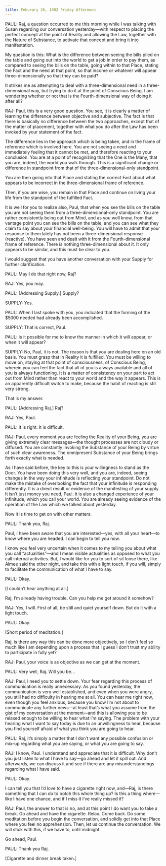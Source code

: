 ```yaml
---
title: Feburary 26, 1982 Friday Afternoon
---
```


PAUL: Raj, a question occurred to me this morning while I was talking with
Susan regarding our conversation yesterday—with respect to placing the perfect
concept at the point of Reality and allowing the Law, together with the Nature
of Substance, to activate that concept and bring it into manifestation.

My question is this: What is the difference between seeing the bills piled on
the table and going out into the world to get a job in order to pay them, as
compared to seeing the bills on the table, going within to that Place, stating
the Fact and the need at that point, so that income or whatever will appear
three-dimensionally so that they can be paid?

It strikes me as attempting to deal with a three-dimensional need in a
three-dimensional way, but trying to do it at the point of Conscious Being. I
am wondering whether or not that is the Fourth-dimensional way of doing it
after all?

RAJ: Paul, this is a very good question. You see, it is clearly a matter of
learning the difference between objective and subjective. The fact is that
there is basically no difference between the two approaches, except that of the
matter of placement, together with what you do after the Law has been invoked
by your statement of the fact.

The difference lies in the approach which is being taken, and in the frame of
reference which is involved here. You are not seeing a need and immediately
feeling that it cannot be met, and therefore reacting to your conclusion. You
are at a point of recognizing that the One is the Many, that you are, indeed,
the world you walk through. This is a significant change or difference in
standpoint from that of the three-dimensional-only standpoint.

You are then going into that Place and stating the correct Fact about what
appears to be incorrect in the three-dimensional frame of reference.

Then, if you are wise, you remain in that Place and continue on living your
life from the standpoint of the fulfilled Fact.

It is well for you to realize also, Paul, that when you see the bills on the
table you are not seeing them from a three-dimensional-only standpoint. You are
rather consistently being out from Mind, and as you well know, from that
vantage point you can see the bills on the table, and you can see what they
claim to say about your financial well-being. You will have to admit that your
response to them lately has not been a three-dimensional response (reactive).
You have seen and dealt with it from the Fourth-dimensional frame of reference.
There is nothing three-dimensional about it. It only appears to be similar, and
this must be clear to you.

I would suggest that you have another conversation with your Supply for further
clarification.

PAUL: May I do that right now, Raj?

RAJ: Yes, you may.

PAUL: [Addressing Supply.] Supply?

SUPPLY: Yes.

PAUL: When I last spoke with you, you indicated that the forming of the $5000
needed had already been accomplished.

SUPPLY: That is correct, Paul.

PAUL: Is it possible for me to know the manner in which it will appear, or when
it will appear?

SUPPLY: No, Paul, it is not. The reason is that you are dealing here on an old
basis. You must grasp that in Reality it is fulfilled. You must be willing to
move on, staying at that point of consciousness, of Conscious Being, wherein
you can feel the fact that all of you is always available and all of you is
always functioning. It is a matter of consistency on your part to act out from
Mind rather than react to your world and the way it appears. This is an
apparently difficult switch to make, because the habit of reacting is still
very strong.

That is my answer.

PAUL: [Addressing Raj.] Raj?

RAJ: Yes, Paul.

PAUL: It is right. It is difficult.

RAJ: Paul, every moment you are feeling the Reality of your Being, you are
giving extremely clear messages—the thought processes are not cloudy or
diffused. You are constantly invoking the Substance of your Being by virtue of
such clear awareness. The omnipresent Substance of your Being brings forth
exactly what is needed.

As I have said before, the key to this is your willingness to stand as the
Door. You have been doing this very well, and you are, indeed, seeing changes
in the way your infinitude is reflecting your standpoint. Do not make the
mistake of overlooking the fact that your infinitude is responding differently.
It is a direct result or evidence of the manifesting of your supply. It isn’t
just money you need, Paul. it is also a changed experience of your infinitude,
which you call your world. You are already seeing evidence of the operation of
the Law which we talked about yesterday.

Now it is time to get on with other matters.

PAUL: Thank you, Raj.

Paul, I have been aware that you are interested—yes, with all your heart—to
know where you are headed. I can begin to tell you now.

I know you feel very uncertain when it comes to my telling you about what you
call “actualities”—and I mean visible actualities as opposed to what you call
internal activities. But, I would like for you to sort of sit loose there, like
Almee said the other night, and take this with a light touch, if you will,
simply to facilitate the communication of what I have to say.

PAUL: Okay.

[I couldn’t hear anything at all.]

Raj, I’m already having trouble. Can you help me get around it somehow?

RAJ: Yes, I will. First of all, be still and quiet yourself down. But do it
with a light touch.

PAUL: Okay.

[Short period of meditation.]

Raj, is there any way this can be done more objectively, so I don’t feel so
much like I am depending upon a process that I guess I don’t trust my ability
to participate in fully yet?

RAJ: Paul, your voice is as objective as we can get at the moment.

PAUL: Very well, Raj. Will you be&hellip;

RAJ: Paul, I need you to settle down. Your fear regarding this process of
communication is really unnecessary. As you found yesterday, the communication
is very well established, and even when you were angry, you still had no
difficulty in hearing me at all. You can hear me right now, even though you
feel anxious, because you know I’m not about to communicate any further news—at
least that’s what you assume from the gist of my conversation at the moment—and
this is allowing you to be relaxed enough to be willing to hear what I’m
saying. The problem with your hearing what I want to say today is due to an
unwillingness to hear, because you find yourself afraid of what you think you
are going to hear.

PAUL: Raj, it’s simply a matter that I don’t want any possible confusion or
mix-up regarding what you are saying, or what you are going to say.

RAJ: I know, Paul. I understand and appreciate that it is difficult. Why don’t
you just listen to what I have to say—go ahead and let it spill out. And
afterwards, we can discuss it and see if there are any misunderstandings
regarding what I have said.

PAUL: Okay.

I can tell you that I’d love to have a cigarette right now, and—Raj, is there
something that I can do to botch this whole thing up? Is this a thing
where—like I have one chance, and if I miss it I’ve really missed it?

RAJ: Paul, the answer to that is no, and at this point I do want you to take a
break. Go ahead and have the cigarette. Relax. Come back. Do some meditation
before you begin the conversation, and solidly get into that Place where you
feel no apprehension. Then, let us continue the conversation. We will stick
with this, if we have to, until midnight.

Go ahead, Paul.

PAUL: Thank you Raj.

[Cigarette and dinner break taken.]

